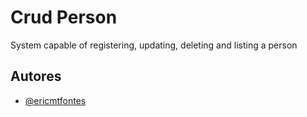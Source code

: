 
# Crud Person

System capable of registering, updating, deleting and listing a person


## Autores

- [@ericmtfontes](https://www.github.com/ericmtfontes)

